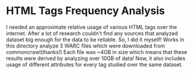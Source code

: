 HTML Tags Frequency Analysis
============================

I needed an approximate relative usage of various HTML tags over the internet. After a lot of research  couldn't find any sources that analyzed dataset big enough for the data to be reliable. So, I did it myself!
Works in this directory analyze 3 WARC files which were downloaded from commoncrawl(thanks!)
Each file was ~4GB in size which means that these results were derived by analyzing over 10GB of data!
Now, it also includes usage of different attributes for every tag studied over the same dataset.
